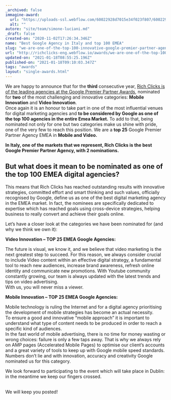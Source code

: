 ```yaml
---
_archived: false
immagine-award:
  url: "https://uploads-ssl.webflow.com/60022928d7015e34f023f807/60022928d7015e99b223fbbb_richclicks-google-premier-partner-agency.jpg"
  alt: ""
autore: "site/team/simone-luciani.md"
_draft: false
created-on: "2020-11-02T17:26:34.346Z"
name: "Best Google Agency in Italy and top 100 EMEA"
slug: "we-are-one-of-the-top-100-innovative-google-premier-partner-agencies"
url: "http://richclicks-eng.webflow.io/awards/we-are-one-of-the-top-100-innovative-google-premier-partner-agencies"
updated-on: "2021-01-18T08:55:25.196Z"
published-on: "2021-01-18T09:10:03.347Z"
tags: "awards"
layout: "single-awards.html"
---
```


We are happy to announce that for the **third** consecutive year, [Rich Clicks is of the leading agencies at the Google Premier Partner Awards](https://premierpartnerawards.withgoogle.com/en_gb/finalists), nominated for **two** of the most challenging and innovative categories: **Mobile Innovation** and **Video Innovation**.  
Once again it is an honour to take part in one of the most influential venues for digital marketing agencies and **to be considered by Google as one of the top 100 agencies in the entire Emea Market.** To add to that, being nominated not only for one but two categories make us shine with pride, one of the very few to reach this position. We are a **top 25** Google Premier Partner Agency EMEA in **Mobile and Video.**

**In Italy, one of the markets that we represent, Rich Clicks is the best Google Premier Partner Agency, with 2 nominations.**

But what does it mean to be nominated as one of the top 100 EMEA digital agencies?
----------------------------------------------------------------------------------

This means that Rich Clicks has reached outstanding results with innovative strategies, committed effort and smart thinking and such values, officially recognised by Google, define us as one of the best digital marketing agency in the EMEA market. In fact, the nominees are specifically dedicated to expertise which has reached goals using cross-device strategies, helping business to really convert and achieve their goals online.

Let’s have a closer look at the categories we have been nominated for (and why we think we own it):

**Video Innovation – TOP 25 EMEA Google Agencies:**

The future is visual, we know it, and we believe that video marketing is the next greatest step to succeed. For this reason, we always consider crucial to include Video content within an effective digital strategy, a fundamental tool to reach new audiences, increase brand awareness, refresh online identity and communicate new promotions. With Youtube community constantly growing, our team is always updated with the latest trends and tips on video advertising.  
With us, you will never miss a viewer.

**Mobile Innovation – TOP 25 EMEA Google Agencies:**

Mobile technology is ruling the Internet and for a digital agency prioritising the development of mobile strategies has become an actual necessity.  
To ensure a good and innovative “mobile approach” it is important to understand what type of content needs to be produced in order to reach a specific kind of audiences.  
In the fast world of mobile advertising, there is no time for money wasting or wrong choices: failure is only a few taps away. That is why we always rely on AMP pages (Accelerated Mobile Pages) to optimise our client’s accounts and a great variety of tools to keep up with Google mobile speed standards.  
Numbers don’t lie and with innovation, accuracy and creativity Google nominated us for this category.

  
We look forward to participating to the event which will take place in Dublin: in the meantime we keep our fingers crossed.  
‍

We will keep you posted!
